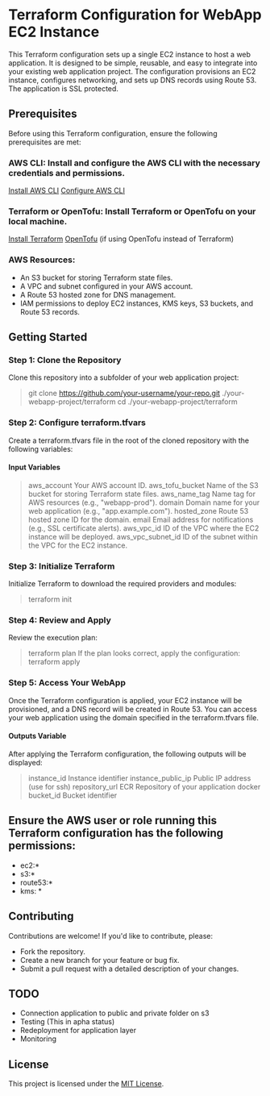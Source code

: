 # Terraform Configuration for WebApp EC2 Instance
This Terraform configuration sets up a single EC2 instance to host a web application. It is designed to be simple, reusable, and easy to integrate into your existing web application project. The configuration provisions an EC2 instance, configures networking, and sets up DNS records using Route 53. The application is SSL protected.
## Prerequisites
Before using this Terraform configuration, ensure the following prerequisites are met:
### AWS CLI: Install and configure the AWS CLI with the necessary credentials and permissions.
[Install AWS CLI](https://docs.aws.amazon.com/cli/latest/userguide/getting-started-install.html)
[Configure AWS CLI](https://docs.aws.amazon.com/cli/latest/userguide/cli-chap-configure.html)
### Terraform or OpenTofu: Install Terraform or OpenTofu on your local machine.
[Install Terraform](https://developer.hashicorp.com/terraform/tutorials/aws-get-started/install-cli)
[OpenTofu](https://opentofu.org/) (if using OpenTofu instead of Terraform)
### AWS Resources:
* An S3 bucket for storing Terraform state files.
* A VPC and subnet configured in your AWS account.
* A Route 53 hosted zone for DNS management.
* IAM permissions to deploy EC2 instances, KMS keys, S3 buckets, and Route 53 records.
## Getting Started
### Step 1: Clone the Repository
Clone this repository into a subfolder of your web application project:
> git clone https://github.com/your-username/your-repo.git ./your-webapp-project/terraform
> cd ./your-webapp-project/terraform
### Step 2: Configure terraform.tfvars
Create a terraform.tfvars file in the root of the cloned repository with the following variables:
#### Input Variables	             
> aws_account	          Your AWS account ID.
> aws_tofu_bucket	      Name of the S3 bucket for storing Terraform state files.
> aws_name_tag	          Name tag for AWS resources (e.g., "webapp-prod").
> domain	              Domain name for your web application (e.g., "app.example.com").
> hosted_zone	          Route 53 hosted zone ID for the domain.
> email	                  Email address for notifications (e.g., SSL certificate alerts).
> aws_vpc_id	          ID of the VPC where the EC2 instance will be deployed.
> aws_vpc_subnet_id	      ID of the subnet within the VPC for the EC2 instance.
### Step 3: Initialize Terraform
Initialize Terraform to download the required providers and modules:
> terraform init
### Step 4: Review and Apply
Review the execution plan:
> terraform plan
If the plan looks correct, apply the configuration:
>terraform apply
### Step 5: Access Your WebApp
Once the Terraform configuration is applied, your EC2 instance will be provisioned, and a DNS record will be created in Route 53. You can access your web application using the domain specified in the terraform.tfvars file.
#### Outputs Variable
After applying the Terraform configuration, the following outputs will be displayed:
> instance_id          Instance identifier
> instance_public_ip   Public IP address (use for ssh)
> repository_url       ECR Repository of your application docker
> bucket_id            Bucket identifier
## Ensure the AWS user or role running this Terraform configuration has the following permissions:
* ec2:*
* s3:*
* route53:*
* kms: *
## Contributing
Contributions are welcome! If you'd like to contribute, please:
* Fork the repository.
* Create a new branch for your feature or bug fix.
* Submit a pull request with a detailed description of your changes.
## TODO
* Connection application to public and private folder on s3
* Testing (This in apha status)
* Redeployment for application layer
* Monitoring
## License
This project is licensed under the [MIT License](/LICENSE).
